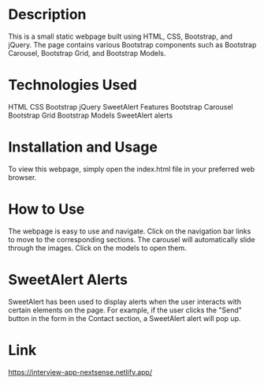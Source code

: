 # Description 

This is a small static webpage built using HTML, CSS, Bootstrap, and jQuery. The page contains various Bootstrap components such as Bootstrap Carousel, Bootstrap Grid, and Bootstrap Models.

# Technologies Used 
HTML
CSS
Bootstrap
jQuery
SweetAlert
Features
Bootstrap Carousel
Bootstrap Grid
Bootstrap Models
SweetAlert alerts
# Installation and Usage
To view this webpage, simply open the index.html file in your preferred web browser.

# How to Use
The webpage is easy to use and navigate. Click on the navigation bar links to move to the corresponding sections. The carousel will automatically slide through the images. Click on the models to open them.

# SweetAlert Alerts
SweetAlert has been used to display alerts when the user interacts with certain elements on the page. For example, if the user clicks the "Send" button in the form in the Contact section, a SweetAlert alert will pop up.


# Link
https://interview-app-nextsense.netlify.app/
